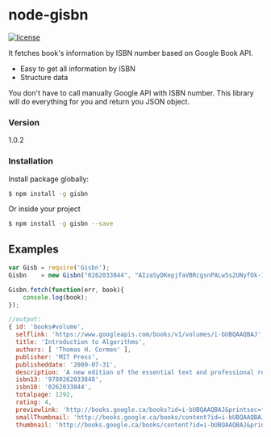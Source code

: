 # node-gisbn
[![license](https://img.shields.io/badge/license-MIT-blue.svg)](https://raw.githubusercontent.com/eftakhairul/gisbn/master/LICENSE.txt)

It fetches book's information by ISBN number based on Google Book API.

  - Easy to get all information by ISBN
  - Structure data

You don't have to call manually Google API with ISBN number. This library will do everything for you and return you JSON object.



### Version
1.0.2


### Installation
Install package globally:

```sh
$ npm install -g gisbn
```

Or inside your project

```sh
$ npm install -g gisbn --save
```

## Examples
```js
var Gisb = require('Gisbn');
Gisbn    = new Gisbn("0262033844", "AIzaSyDKepjfaVBRcgsnPALw5s2UNyfOk-1FHUU", "ca"

Gisbn.fetch(function(err, book){
    console.log(book);
});

//output:
{ id: 'books#volume',
  selflink: 'https://www.googleapis.com/books/v1/volumes/i-bUBQAAQBAJ',
  title: 'Introduction to Algorithms',
  authors: [ 'Thomas H. Cormen' ],
  publisher: 'MIT Press',
  publisheddate: '2009-07-31',
  description: 'A new edition of the essential text and professional reference, with substantial newmaterial on such topics as vEB trees, multithreaded algorithms, dynamic programming, and edge-baseflow.',
  isbn13: '9780262033848',
  isbn10: '0262033844',
  totalpage: 1292,
  rating: 4,
  previewlink: 'http://books.google.ca/books?id=i-bUBQAAQBAJ&printsec=frontcover&dq=isbn:0262033844&hl=&cd=1&source=gbs_api',
  smallThumbnail: 'http://books.google.ca/books/content?id=i-bUBQAAQBAJ&printsec=frontcover&img=1&zoom=5&edge=curl&source=gbs_api',
  thumbnail: 'http://books.google.ca/books/content?id=i-bUBQAAQBAJ&printsec=frontcover&img=1&zoom=1&edge=curl&source=gbs_api' }
```




